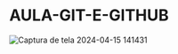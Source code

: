 # AULA-GIT-E-GITHUB
![Captura de tela 2024-04-15 141431](https://github.com/Lukas656/AULA-GIT-E-GITHUB/assets/72577273/06c6f115-653b-47bb-8a4e-434bf40b8f2b)
